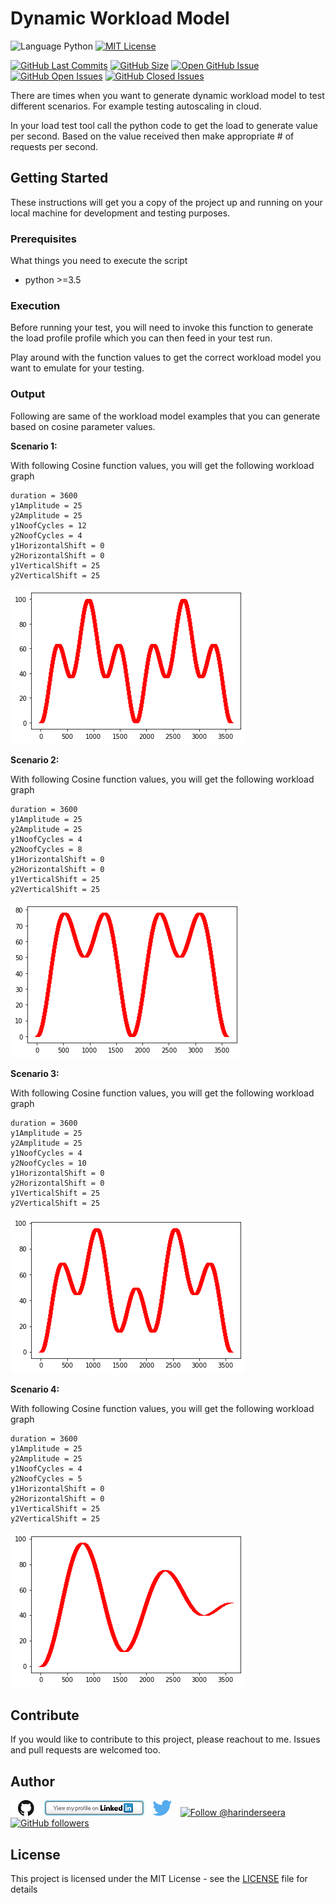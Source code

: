 # Dynamic Workload Model
![Language Python](https://img.shields.io/badge/%20Language-python-blue.svg) [![MIT License](http://img.shields.io/badge/License-MIT-blue.png)](LICENSE)

[![GitHub Last Commits](https://img.shields.io/github/last-commit/hseera/dynamic-workload-model.svg)](https://github.com/hseera/dynamic-workload-model/commits/) [![GitHub Size](https://img.shields.io/github/repo-size/hseera/dynamic-workload-model.svg)](https://github.com/hseera/dynamic-workload-model/)
[![Open GitHub Issue](https://img.shields.io/badge/Open-Incident-brightgreen.svg)](https://github.com/hseera/dynamic-workload-model/issues/new/choose)
[![GitHub Open Issues](https://img.shields.io/github/issues/hseera/dynamic-workload-model?color=purple)](https://github.com/hseera/dynamic-workload-model/issues?q=is%3Aopen+is%3Aissue)
[![GitHub Closed Issues](https://img.shields.io/github/issues-closed/hseera/dynamic-workload-model?color=purple)](https://github.com/hseera/dynamic-workload-model/issues?q=is%3Aclosed+is%3Aissue)

There are times when you want to generate dynamic workload model to test different scenarios. For example testing autoscaling in cloud. 

In your load test tool call the python code to get the load to generate value per second. Based on the value received then make appropriate # of requests per second.

## Getting Started

These instructions will get you a copy of the project up and running on your local machine for development and testing purposes.

### Prerequisites

What things you need to execute the script

* python >=3.5


### Execution

Before running your test, you will need to invoke this function to generate the load profile profile which you can then feed in your test run.

Play around with the function values to get the correct workload model you want to emulate for your testing.

### Output
Following are same of the workload model examples that you can generate based on cosine parameter values.

**Scenario 1:**

With following Cosine function values, you will get the following workload graph
```
duration = 3600
y1Amplitude = 25
y2Amplitude = 25
y1NoofCycles = 12
y2NoofCycles = 4
y1HorizontalShift = 0
y2HorizontalShift = 0
y1VerticalShift = 25
y2VerticalShift = 25
```
![Alt text](/images/Image1.png?raw=true "Optional Title")


**Scenario 2:**

With following Cosine function values, you will get the following workload graph
```
duration = 3600
y1Amplitude = 25
y2Amplitude = 25
y1NoofCycles = 4
y2NoofCycles = 8
y1HorizontalShift = 0
y2HorizontalShift = 0
y1VerticalShift = 25
y2VerticalShift = 25
```
![Alt text](/images/Image2.png?raw=true "Optional Title")

**Scenario 3:**

With following Cosine function values, you will get the following workload graph
```
duration = 3600
y1Amplitude = 25
y2Amplitude = 25
y1NoofCycles = 4
y2NoofCycles = 10
y1HorizontalShift = 0
y2HorizontalShift = 0
y1VerticalShift = 25
y2VerticalShift = 25
```
![Alt text](/images/Image3.png?raw=true "Optional Title")

**Scenario 4:**

With following Cosine function values, you will get the following workload graph
```
duration = 3600
y1Amplitude = 25
y2Amplitude = 25
y1NoofCycles = 4
y2NoofCycles = 5
y1HorizontalShift = 0
y2HorizontalShift = 0
y1VerticalShift = 25
y2VerticalShift = 25
```
![Alt text](/images/Image4.png?raw=true "Optional Title")

## Contribute

If you would like to contribute to this project, please reachout to me. Issues and pull requests are welcomed too.

## Author
[<img id="github" src="./images/github.png" width="50" a="https://github.com/hseera/">](https://github.com/hseera/)    [<img src="./images/linkedin.png" style="max-width:100%;" >](https://www.linkedin.com/in/hpseera) [<img id="twitter" src="./images/twitter.png" width="50" a="twitter.com/HarinderSeera/">](https://twitter.com/@HarinderSeera) <a href="https://twitter.com/intent/follow?screen_name=harinderseera"> <img src="https://img.shields.io/twitter/follow/harinderseera.svg?label=Follow%20@harinderseera" alt="Follow @harinderseera" /> </a>          [![GitHub followers](https://img.shields.io/github/followers/hseera.svg?style=social&label=Follow&maxAge=2592000)](https://github.com/hseera?tab=followers)


## License

This project is licensed under the MIT License - see the [LICENSE](LICENSE) file for details

